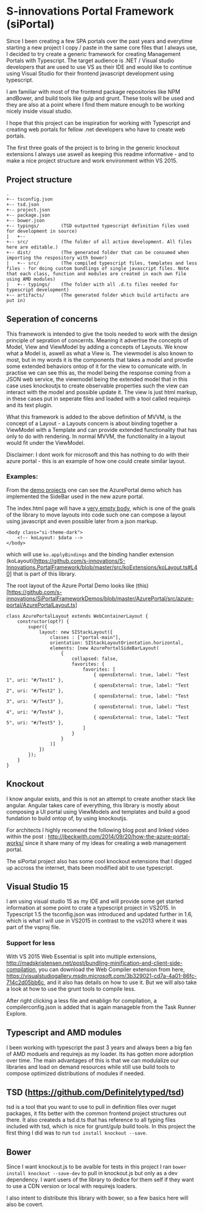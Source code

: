 
# S-innovations Portal Framework (siPortal)

Since I been creating a few SPA portals over the past years and everytime starting a new project I copy / paste in the same core files that I always use, I decided to try create a generic framework for creating Management Portals with Typescript. The target audience is .NET / Visual studio developers that are used to use VS as their IDE and would like to continue using Visual Studio for their frontend javascript development using typescript. 

I am familiar with most of the frontend package repositories like NPM andBower, and build tools like gulp and grunt. These tools will be used and they are also at a point where I find them mature enough to be working nicely inside visual studio.

I hope that this project can be inspiration for working with Typescript and creating web portals for fellow .net developers who have to create web portals. 

The first three goals of the project is to bring in the generic knockout extensions I always use aswell as keeping this readme informative - and to make a nice project structure and work environment within VS 2015.

## Project structure

```
.
+-- tsconfig.json
+-- tsd.json
+-- project.json
+-- package.json
+-- bower.json
+-- typings/        (TSD outputted typescript definition files used for development in source) 
|   +--             
+-- src/            (The folder of all active development. All files here are editable.)
+-- dist/           (The generated folder that can be consumed when importing the respository with bower)
|   +-- src/        (The compiled typescript files, templates and less files - for doing custom bundlings of single javascript files. Note that each class, function and modules are created in each own file using AMD modules)
|   +-- typings/    (The folder with all .d.ts files needed for typescript development)       
+-- artifacts/      (The generated folder which build artifacts are put in)
```

## Seperation of concerns
This framework is intended to give the tools needed to work with the design principle of sepration of concernts. Meaning it advertise the concepts of Model, View and ViewModel by adding a concepts of Layouts. We know what a Model is, aswell as what a View is. The viewmodel is also known to most, but in my words it is the components that takes a model and provdie some extended behaviors ontop of it for the view to comunicate with. In practise we can see this as, the model being the response coming from a JSON web service, the viewmodel being the extended model that in this case uses knockoutjs to create observable properties such the view can interact with the model and possible update it. The view is just html markup, in these cases put in seperate files and loaded with a tool called requirejs and its text plugin.

What this framework is added to the above definition of MVVM, is the concept of a Layout - a Layouts concern is about binding together a ViewModel with a Template and can provide extended functionality that has only to do with rendering. In normal MVVM, the functionality in a layout would fit under the ViewModel.

Disclaimer: I dont work for microsoft and this has nothing to do with their azure portal - this is an example of how one could create similar layout.

### Examples:
From the [demo projects](https://github.com/s-innovations/SiPortalFrameworkDemos) one can see the AzurePortal demo which has implemented the SideBar used in the new azure portal.

The index.html page will have a [very empty body](https://github.com/s-innovations/SiPortalFrameworkDemos/blob/master/AzurePortal/wwwroot/index.html#L37), which is one of the goals of the library to move layouts into code such one can compose a layout using javascript and even possible later from a json markup.
```
<body class="si-theme-dark">
    <!-- koLayout: $data -->
</body>
```
which will use `ko.applyBindings` and the binding handler extension (koLayout)[https://github.com/s-innovations/S-Innovations.PortalFramework/blob/master/src/koExtensions/koLayout.ts#L40] that is part of this library.

The root layout of the Azure Portal Demo looks like (this)[https://github.com/s-innovations/SiPortalFrameworkDemos/blob/master/AzurePortal/src/azure-portal/AzurePortalLayout.ts]
```
class AzurePortalLayout extends WebContainerLayout {
    constructor(opt?) {
        super({
            layout: new SIStackLayout({
                classes : ["portal-main"],
                orientation: SIStackLayoutOrientation.horizontal,
                elements: [new AzurePortalSideBarLayout(
                    {
                        collapsed: false,
                        favorites: {
                            favorites: [
                                { opensExternal: true, label: "Test 1", uri: "#/Test1" },
                                { opensExternal: true, label: "Test 2", uri: "#/Test2" },
                                { opensExternal: true, label: "Test 3", uri: "#/Test3" },
                                { opensExternal: true, label: "Test 4", uri: "#/Test4" },
                                { opensExternal: true, label: "Test 5", uri: "#/Test5" },
                            ]
                        }
                    }
                )]
            })            
        });           
    }
}
```

## Knockout
I know angular exists, and this is not an attempt to create another stack like angular. Angular takes care of everything, this library is mostly about composing a UI portal using ViewModels and templates and build a good fundation to build ontop of, by using knockoutjs.

For architects I highly recomend the following blog post and linked video within the post : http://jbeckwith.com/2014/09/20/how-the-azure-portal-works/ since it share many of my ideas for creating a web management portal.

The siPortal project also has some cool knockout extensions that I digged up accross the internet, thats been modified abit to use typescript.
 

## Visual Studio 15
I am using visual studio 15 as my IDE and will provide some get started information at some point to crate a typescript project in VS2015. In Typescript 1.5 the tsconfig.json was introduced and updated further in 1.6, which is what I will use in VS2015 in contrast to the vs2013 where it was part of the vsproj file.

### Support for less
With VS 2015 Web Essential is split into multiple extensions, http://madskristensen.net/post/bundling-minification-and-client-side-compilation, you can download the Web Compiler extension from here, https://visualstudiogallery.msdn.microsoft.com/3b329021-cd7a-4a01-86fc-714c2d05bb6c, and it also has details on how to use it. But we will also take a look at how to use the grunt tools to compile less.

After right clicking a less file and enablign for compilation, a compilerconfig.json is added that is again manageble from the Task Runner Explore.


## Typescript and AMD modules
I been working with typescript the past 3 years and always been a big fan of AMD moduels and requirejs as my loader. Its has gotten more adorption over time. The main advantages of this is that we can modulalize our libraries and load on demand resources while still use build tools to compose optimized distributions of modules if needed.

## TSD (https://github.com/Definitelytyped/tsd)
tsd is a tool that you want to use to pull in definition files over nuget packages, it fits better with the common frontend project structures out there. It also createds a tsd.d.ts that has reference to all typing files included with tsd, which is nice for grunt/gulp build tools. In this project the first thing I did was to run `tsd install knockout --save`.


## Bower
Since I want knockout.js to be avaible for tests in this project I ran `bower install knockout --save-dev` to pull in knockout.js but only as a dev dependency. I want users of the library to dedice for them self if they want to use a CDN version or local with requirejs loaders.

I also intent to distribute this library with bower, so a few basics here will also be covert.